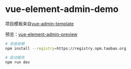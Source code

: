# vue-element-admin-demo

项目模板来自[vue-admin-template](https://github.com/PanJiaChen/vue-admin-template) 


预览：[vue-element-admin-preview](https://github.com/mouday/vue-element-admin-preview)

```bash
# 安装依赖
npm install --registry=https://registry.npm.taobao.org

# 启动服务
npm run dev
```